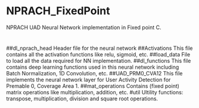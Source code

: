 # NPRACH_FixedPoint
NPRACH UAD Neural Network implementation in Fixed point C.
#
##dl_nprach_head
Header file for the neural network
##Activations
This file contains all the activation functions like relu, sigmoid, etc.
##load_data
File to load all the data required for NN implementation.
##dl_functions
This file contains deep learning functions used in this neural network including Batch Normalization, 1D Convolution, etc.
##UAD_PRM0_CVA12
This file implements the neural network layer for User Activity Detection for Premable 0, Coverage Area 1.
##mat_operations
Contains (fixed point) matrix operations like multiplication, addition, etc.
#util
Ultility functions: transpose, multiplication, division and square root operations.
